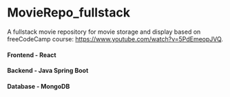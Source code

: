 # MovieRepo_fullstack
A fullstack movie repository for movie storage and display based on freeCodeCamp course:  https://www.youtube.com/watch?v=5PdEmeopJVQ.

#### Frontend - React
#### Backend - Java Spring Boot
#### Database - MongoDB
